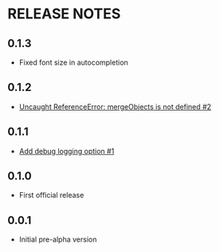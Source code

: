 RELEASE NOTES
=============

0.1.3
-----

- Fixed font size in autocompletion

0.1.2
-----

- [Uncaught ReferenceError: mergeObjects is not defined #2](https://github.com/sebdah/meteor-autocompletion/issues/2)

0.1.1
-----

- [Add debug logging option #1](https://github.com/sebdah/meteor-autocompletion/issues/1)

0.1.0
-----

- First official release

0.0.1
-----

- Initial pre-alpha version

